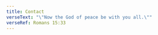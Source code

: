 ```yaml
---
title: Contact
verseText: "\"Now the God of peace be with you all.\""
verseRef: Romans 15:33
---
```


